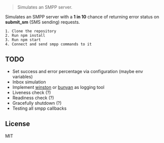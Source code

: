 > Simulates an SMPP server.

Simulates an SMPP server with a **1 in 10** chance of returning error status on **submit_sm** (SMS sending) requests.

```
1. Clone the repository
2. Run npm install
3. Run npm start
4. Connect and send smpp commands to it
```

## TODO
* Set success and error percentage via configuration (maybe env variables)
* Inbox simulation
* Implement [winston](https://github.com/winstonjs/winston) or [bunyan](https://github.com/trentm/node-bunyan) as logging tool
* Liveness check (?)
* Readiness check (?)
* Gracefully shutdown (?)
* Testing all smpp callbacks

## License
MIT